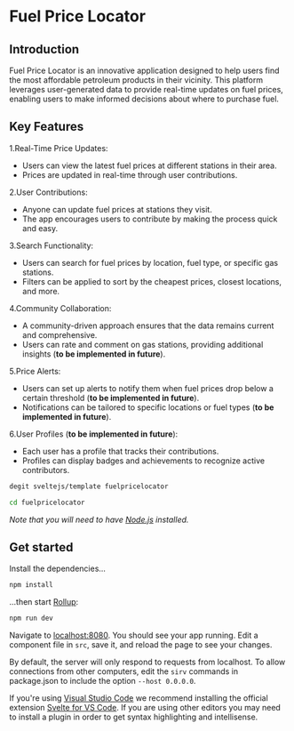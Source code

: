 # Fuel Price Locator

## Introduction

Fuel Price Locator is an innovative application designed to help users find the most affordable petroleum products in their vicinity. This platform leverages user-generated data to provide real-time updates on fuel prices, enabling users to make informed decisions about where to purchase fuel.

## Key Features

1.Real-Time Price Updates:

- Users can view the latest fuel prices at different stations in their area.
- Prices are updated in real-time through user contributions.

2.User Contributions:

- Anyone can update fuel prices at stations they visit.
- The app encourages users to contribute by making the process quick and easy.

3.Search Functionality:

- Users can search for fuel prices by location, fuel type, or specific gas stations.
- Filters can be applied to sort by the cheapest prices, closest locations, and more.

4.Community Collaboration:

- A community-driven approach ensures that the data remains current and comprehensive.
- Users can rate and comment on gas stations, providing additional insights (**to be implemented in future**).

5.Price Alerts:

- Users can set up alerts to notify them when fuel prices drop below a certain threshold (**to be implemented in future**).
- Notifications can be tailored to specific locations or fuel types (**to be implemented in future**).

6.User Profiles (**to be implemented in future**):

- Each user has a profile that tracks their contributions.
- Profiles can display badges and achievements to recognize active contributors.

```bash
degit sveltejs/template fuelpricelocator
```

```bash
cd fuelpricelocator
```

_Note that you will need to have [Node.js](https://nodejs.org) installed._

## Get started

Install the dependencies...

```bash
npm install
```

...then start [Rollup](https://rollupjs.org):

```bash
npm run dev
```

Navigate to [localhost:8080](http://localhost:8080). You should see your app running. Edit a component file in `src`, save it, and reload the page to see your changes.

By default, the server will only respond to requests from localhost. To allow connections from other computers, edit the `sirv` commands in package.json to include the option `--host 0.0.0.0`.

If you're using [Visual Studio Code](https://code.visualstudio.com/) we recommend installing the official extension [Svelte for VS Code](https://marketplace.visualstudio.com/items?itemName=svelte.svelte-vscode). If you are using other editors you may need to install a plugin in order to get syntax highlighting and intellisense.
